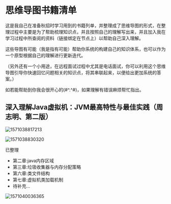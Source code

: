 # 思维导图书籍清单

这是我自己在准备秋招时学习用到的书籍列单，并整理成了思维导图的形式，在整理过程中主要是为了帮助梳理知识点，并且按照自己的理解写出来，并且加入我在学习过程中所查阅的资料（链接绑定在节点上）以帮助自己深入理解。

这些导图有可能（我是指有可能）帮助你系统的构建自己的知识体系，也可以作为一个原型根据自己的理解进行更新迭代。

（另外还有一个小用途，在远程面试过程中尤其是电话面试，你可以利用这个思维导图引导你快速回忆问题相关的知识点，将其串联起来，以便给出更加系统的答案。）

如若能帮助到你我会很开心的(#^.^#)，如果理解有错误麻烦帮忙指出。

## 深入理解Java虚拟机：JVM最高特性与最佳实践（周志明、第二版）

![1571038817213](https://github.com/lailoo/2019-on-campus-recruitment/blob/master/pic/1571038817213.png)

![1571038830320](https://github.com/lailoo/2019-on-campus-recruitment/blob/master/pic/1571038830320.png)

已整理

* 第二章:java内存区域
* 第三章:垃圾收集器与内存分配策略
* 第六章:类文件结构
* 第七章:虚拟机类加载机制
* 待补充...

![1571040036365](https://github.com/lailoo/2019-on-campus-recruitment/blob/master/pic/1571040036365.png)

